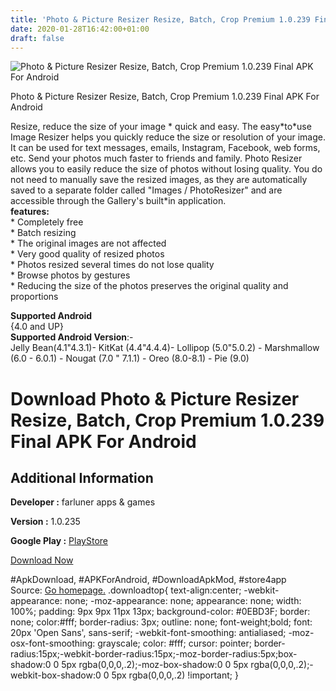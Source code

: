```yaml
---
title: 'Photo & Picture Resizer Resize, Batch, Crop Premium 1.0.239 Final APK For Android'
date: 2020-01-28T16:42:00+01:00
draft: false
---
```


![Photo & Picture Resizer Resize, Batch, Crop Premium 1.0.239 Final APK For Android](https://i2.wp.com/apkhome.net/wp-content/uploads/2020/01/Photo-Picture-Resizer-Resize-Batch-Crop-Premium-1.0.239-Final.png "Photo & Picture Resizer Resize, Batch, Crop Premium 1.0.239 Final APK For Android")

  

Photo & Picture Resizer Resize, Batch, Crop Premium 1.0.239 Final APK For Android

Resize, reduce the size of your image \* quick and easy. The easy\*to\*use Image Resizer helps you quickly reduce the size or resolution of your image. It can be used for text messages, emails, Instagram, Facebook, web forms, etc. Send your photos much faster to friends and family. Photo Resizer allows you to easily reduce the size of photos without losing quality. You do not need to manually save the resized images, as they are automatically saved to a separate folder called "Images / PhotoResizer" and are accessible through the Gallery's built\*in application.  
**features:**  
\* Completely free  
\* Batch resizing  
\* The original images are not affected  
\* Very good quality of resized photos  
\* Photos resized several times do not lose quality  
\* Browse photos by gestures  
\* Reducing the size of the photos preserves the original quality and proportions

**Supported Android**  
{4.0 and UP}  
**Supported Android Version**:-  
Jelly Bean(4.1"4.3.1)- KitKat (4.4"4.4.4)- Lollipop (5.0"5.0.2) - Marshmallow (6.0 - 6.0.1) - Nougat (7.0 " 7.1.1) - Oreo (8.0-8.1) - Pie (9.0)

Download Photo & Picture Resizer Resize, Batch, Crop Premium 1.0.239 Final APK For Android
==========================================================================================

Additional Information
----------------------

**Developer :** farluner apps & games

**Version :** 1.0.235

**Google Play :** [PlayStore](https://play.google.com/store/apps/details?id=com.simplemobilephotoresizer)

  

[Download Now](https://store4app.co/post/photo-amp-picture-resizer-resize-batch-crop-premium-1-0-239-final-apk-for-android_1580220464)

  
#ApkDownload, #APKForAndroid, #DownloadApkMod, #store4app  
Source: [Go homepage.](https://store4app.co/post/photo-amp-picture-resizer-resize-batch-crop-premium-1-0-239-final-apk-for-android_1580220464) .downloadtop{ text-align:center; -webkit-appearance: none; -moz-appearance: none; appearance: none; width: 100%; padding: 9px 9px 11px 13px; background-color: #0EBD3F; border: none; color:#fff; border-radius: 3px; outline: none; font-weight;bold; font: 20px 'Open Sans', sans-serif; -webkit-font-smoothing: antialiased; -moz-osx-font-smoothing: grayscale; color: #fff; cursor: pointer; border-radius:15px;-webkit-border-radius:15px;-moz-border-radius:5px;box-shadow:0 0 5px rgba(0,0,0,.2);-moz-box-shadow:0 0 5px rgba(0,0,0,.2);-webkit-box-shadow:0 0 5px rgba(0,0,0,.2) !important; }